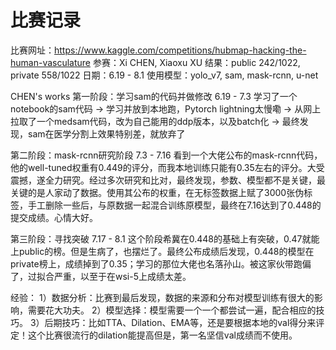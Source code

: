 # 比赛记录
比赛网址：https://www.kaggle.com/competitions/hubmap-hacking-the-human-vasculature
参赛：Xi CHEN, Xiaoxu XU
结果：public 242/1022, private 558/1022
日期：6.19 - 8.1
使用模型：yolo_v7, sam, mask-rcnn, u-net

CHEN's works
第一阶段：学习sam的代码并做修改 6.19 - 7.3
学习了一个notebook的sam代码 -> 学习并放到本地跑，Pytorch lightning太慢嘞 -> 从网上拉取了一个medsam代码，改为自己能用的ddp版本，以及batch化 -> 最终发现，sam在医学分割上效果特别差，就放弃了

第二阶段：mask-rcnn研究阶段 7.3 - 7.16
看到一个大佬公布的mask-rcnn代码，他的well-tuned权重有0.449的评分，而我本地训练只能有0.35左右的评分。大受震撼，遂全力研究。经过多次研究和比对，最终发现，参数、模型都不是关键，最关键的是人家动了数据。使用其公布的权重，在无标签数据上赋了3000张伪标签，手工删除一些后，与原数据一起混合训练原模型，最终在7.16达到了0.448的提交成绩。心情大好。

第三阶段：寻找突破 7.17 - 8.1
这个阶段希冀在0.448的基础上有突破，0.47就能上public的榜。但是生病了，也摆烂了。最终公布成绩后发现，0.448的模型在private榜上，成绩掉到了0.35；学习的那位大佬也名落孙山。被这家伙带跑偏了，过拟合严重，以至于在wsi-5上成绩太差。

经验：
1）数据分析：比赛到最后发现，数据的来源和分布对模型训练有很大的影响，需要花大功夫。
2）模型选择：模型需要一个一个都尝试一遍，配合相应的技巧。
3）后期技巧：比如TTA、Dilation、EMA等，还是要根据本地的val得分来评定！这个比赛很流行的dilation能提高但是，第一名坚信val成绩而不使用。



